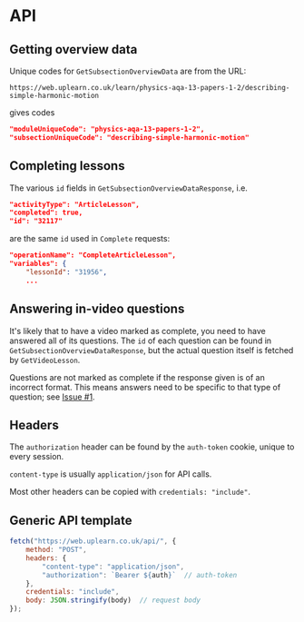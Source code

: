 # API

## Getting overview data

Unique codes for `GetSubsectionOverviewData` are from the URL:
```
https://web.uplearn.co.uk/learn/physics-aqa-13-papers-1-2/describing-simple-harmonic-motion
```
gives codes 
```json
"moduleUniqueCode": "physics-aqa-13-papers-1-2",
"subsectionUniqueCode": "describing-simple-harmonic-motion"
```

## Completing lessons

The various `id` fields in `GetSubsectionOverviewDataResponse`, i.e.
```json
"activityType": "ArticleLesson",
"completed": true,
"id": "32117"
```
are the same `id` used in `Complete` requests:
```json
"operationName": "CompleteArticleLesson",
"variables": {
    "lessonId": "31956",
    ...
```

## Answering in-video questions

It's likely that to have a video marked as complete, you need to have answered all of its questions. The `id` of each question can be found in `GetSubsectionOverviewDataResponse`, but the actual question itself is fetched by `GetVideoLesson`.

Questions are not marked as complete if the response given is of an incorrect format. This means answers need to be specific to that type of question; see [Issue #1](https://github.com/shrub719/uplearn-complete/issues/1).

## Headers

The `authorization` header can be found by the `auth-token` cookie, unique to every session.

`content-type` is usually `application/json` for API calls.

Most other headers can be copied with `credentials: "include"`.

## Generic API template

```js
fetch("https://web.uplearn.co.uk/api/", {
    method: "POST",
    headers: {
        "content-type": "application/json",
        "authorization": `Bearer ${auth}`  // auth-token
    },
    credentials: "include",
    body: JSON.stringify(body)  // request body
});
```
